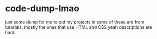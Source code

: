 # code-dump-lmao
just some dump for me to put my projects in
some of these are from tutorials, mostly the ones that use HTML and CSS
yeah descriptions are hard
